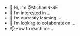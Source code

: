 - 👋 Hi, I’m @MichaelN-SE
- 👀 I’m interested in ...
- 🌱 I’m currently learning ...
- 💞️ I’m looking to collaborate on ...
- 📫 How to reach me ...

<!---
MichaelN-SE/MichaelN-SE is a ✨ special ✨ repository because its `README.md` (this file) appears on your GitHub profile.
You can click the Preview link to take a look at your changes.
Hallo, I'm grateful to take this software ingineering course with the alx community
I am honored to be an ALX Student

